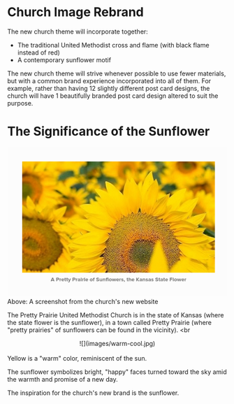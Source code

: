 # Church Image Rebrand

The new church theme will incorporate together:
* The traditional United Methodist cross and flame (with black flame instead of red)
* A contemporary sunflower motif

The new church theme will strive whenever possible to use fewer materials, but with a common brand experience incorporated into all of them. For example, rather than having 12 slightly different post card designs, the church will have 1 beautifully branded post card design altered to suit the purpose. 

# The Significance of the Sunflower

![](images/website-sunflowers.png)
<br>
Above: A screenshot from the church's new website

The Pretty Prairie United Methodist Church is in the state of Kansas (where the state flower is the sunflower), in a town called Pretty Prairie (where "pretty prairies" of sunflowers can be found in the vicinity). 
<br
<center>
![](images/warm-cool.jpg)
</center>
<br>
Yellow is a "warm" color, reminiscent of the sun. 

The sunflower symbolizes bright, "happy" faces turned toward the sky amid the warmth and promise of a new day.

The inspiration for the church's new brand is the sunflower.

